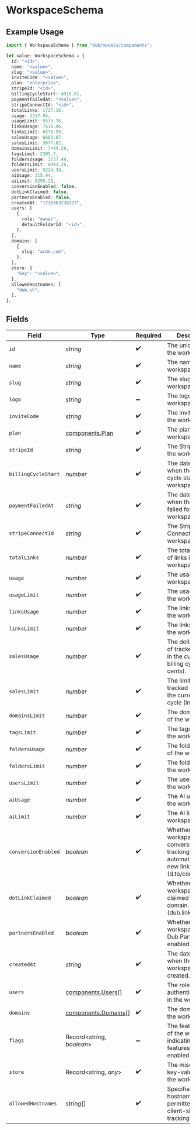 # WorkspaceSchema

## Example Usage

```typescript
import { WorkspaceSchema } from "dub/models/components";

let value: WorkspaceSchema = {
  id: "<id>",
  name: "<value>",
  slug: "<value>",
  inviteCode: "<value>",
  plan: "enterprise",
  stripeId: "<id>",
  billingCycleStart: 4910.61,
  paymentFailedAt: "<value>",
  stripeConnectId: "<id>",
  totalLinks: 1727.16,
  usage: 2517.94,
  usageLimit: 9533.76,
  linksUsage: 7616.46,
  linksLimit: 6570.99,
  salesUsage: 6683.07,
  salesLimit: 3677.82,
  domainsLimit: 7444.29,
  tagsLimit: 2305.7,
  foldersUsage: 3737.49,
  foldersLimit: 8943.28,
  usersLimit: 9224.38,
  aiUsage: 215.94,
  aiLimit: 9295.28,
  conversionEnabled: false,
  dotLinkClaimed: false,
  partnersEnabled: false,
  createdAt: "1730363738323",
  users: [
    {
      role: "owner",
      defaultFolderId: "<id>",
    },
  ],
  domains: [
    {
      slug: "acme.com",
    },
  ],
  store: {
    "key": "<value>",
  },
  allowedHostnames: [
    "dub.sh",
  ],
};
```

## Fields

| Field                                                                                                 | Type                                                                                                  | Required                                                                                              | Description                                                                                           | Example                                                                                               |
| ----------------------------------------------------------------------------------------------------- | ----------------------------------------------------------------------------------------------------- | ----------------------------------------------------------------------------------------------------- | ----------------------------------------------------------------------------------------------------- | ----------------------------------------------------------------------------------------------------- |
| `id`                                                                                                  | *string*                                                                                              | :heavy_check_mark:                                                                                    | The unique ID of the workspace.                                                                       |                                                                                                       |
| `name`                                                                                                | *string*                                                                                              | :heavy_check_mark:                                                                                    | The name of the workspace.                                                                            |                                                                                                       |
| `slug`                                                                                                | *string*                                                                                              | :heavy_check_mark:                                                                                    | The slug of the workspace.                                                                            |                                                                                                       |
| `logo`                                                                                                | *string*                                                                                              | :heavy_minus_sign:                                                                                    | The logo of the workspace.                                                                            |                                                                                                       |
| `inviteCode`                                                                                          | *string*                                                                                              | :heavy_check_mark:                                                                                    | The invite code of the workspace.                                                                     |                                                                                                       |
| `plan`                                                                                                | [components.Plan](../../models/components/plan.md)                                                    | :heavy_check_mark:                                                                                    | The plan of the workspace.                                                                            |                                                                                                       |
| `stripeId`                                                                                            | *string*                                                                                              | :heavy_check_mark:                                                                                    | The Stripe ID of the workspace.                                                                       |                                                                                                       |
| `billingCycleStart`                                                                                   | *number*                                                                                              | :heavy_check_mark:                                                                                    | The date and time when the billing cycle starts for the workspace.                                    |                                                                                                       |
| `paymentFailedAt`                                                                                     | *string*                                                                                              | :heavy_check_mark:                                                                                    | The date and time when the payment failed for the workspace.                                          |                                                                                                       |
| `stripeConnectId`                                                                                     | *string*                                                                                              | :heavy_check_mark:                                                                                    | The Stripe Connect ID of the workspace.                                                               |                                                                                                       |
| `totalLinks`                                                                                          | *number*                                                                                              | :heavy_check_mark:                                                                                    | The total number of links in the workspace.                                                           |                                                                                                       |
| `usage`                                                                                               | *number*                                                                                              | :heavy_check_mark:                                                                                    | The usage of the workspace.                                                                           |                                                                                                       |
| `usageLimit`                                                                                          | *number*                                                                                              | :heavy_check_mark:                                                                                    | The usage limit of the workspace.                                                                     |                                                                                                       |
| `linksUsage`                                                                                          | *number*                                                                                              | :heavy_check_mark:                                                                                    | The links usage of the workspace.                                                                     |                                                                                                       |
| `linksLimit`                                                                                          | *number*                                                                                              | :heavy_check_mark:                                                                                    | The links limit of the workspace.                                                                     |                                                                                                       |
| `salesUsage`                                                                                          | *number*                                                                                              | :heavy_check_mark:                                                                                    | The dollar amount of tracked revenue in the current billing cycle (in cents).                         |                                                                                                       |
| `salesLimit`                                                                                          | *number*                                                                                              | :heavy_check_mark:                                                                                    | The limit of tracked revenue in the current billing cycle (in cents).                                 |                                                                                                       |
| `domainsLimit`                                                                                        | *number*                                                                                              | :heavy_check_mark:                                                                                    | The domains limit of the workspace.                                                                   |                                                                                                       |
| `tagsLimit`                                                                                           | *number*                                                                                              | :heavy_check_mark:                                                                                    | The tags limit of the workspace.                                                                      |                                                                                                       |
| `foldersUsage`                                                                                        | *number*                                                                                              | :heavy_check_mark:                                                                                    | The folders usage of the workspace.                                                                   |                                                                                                       |
| `foldersLimit`                                                                                        | *number*                                                                                              | :heavy_check_mark:                                                                                    | The folders limit of the workspace.                                                                   |                                                                                                       |
| `usersLimit`                                                                                          | *number*                                                                                              | :heavy_check_mark:                                                                                    | The users limit of the workspace.                                                                     |                                                                                                       |
| `aiUsage`                                                                                             | *number*                                                                                              | :heavy_check_mark:                                                                                    | The AI usage of the workspace.                                                                        |                                                                                                       |
| `aiLimit`                                                                                             | *number*                                                                                              | :heavy_check_mark:                                                                                    | The AI limit of the workspace.                                                                        |                                                                                                       |
| `conversionEnabled`                                                                                   | *boolean*                                                                                             | :heavy_check_mark:                                                                                    | Whether the workspace has conversion tracking enabled automatically for new links (d.to/conversions). |                                                                                                       |
| `dotLinkClaimed`                                                                                      | *boolean*                                                                                             | :heavy_check_mark:                                                                                    | Whether the workspace has claimed a free .link domain. (dub.link/free)                                |                                                                                                       |
| `partnersEnabled`                                                                                     | *boolean*                                                                                             | :heavy_check_mark:                                                                                    | Whether the workspace has Dub Partners enabled.                                                       |                                                                                                       |
| `createdAt`                                                                                           | *string*                                                                                              | :heavy_check_mark:                                                                                    | The date and time when the workspace was created.                                                     |                                                                                                       |
| `users`                                                                                               | [components.Users](../../models/components/users.md)[]                                                | :heavy_check_mark:                                                                                    | The role of the authenticated user in the workspace.                                                  |                                                                                                       |
| `domains`                                                                                             | [components.Domains](../../models/components/domains.md)[]                                            | :heavy_check_mark:                                                                                    | The domains of the workspace.                                                                         |                                                                                                       |
| `flags`                                                                                               | Record<string, *boolean*>                                                                             | :heavy_minus_sign:                                                                                    | The feature flags of the workspace, indicating which features are enabled.                            |                                                                                                       |
| `store`                                                                                               | Record<string, *any*>                                                                                 | :heavy_check_mark:                                                                                    | The miscellaneous key-value store of the workspace.                                                   |                                                                                                       |
| `allowedHostnames`                                                                                    | *string*[]                                                                                            | :heavy_check_mark:                                                                                    | Specifies hostnames permitted for client-side click tracking.                                         | [<br/>"dub.sh"<br/>]                                                                                  |